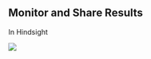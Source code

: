 ## Monitor and Share Results

In Hindsight

![](https://s3.amazonaws.com/flood-io-support/Flood_IO_2015-03-30_10-26-07.jpg)
